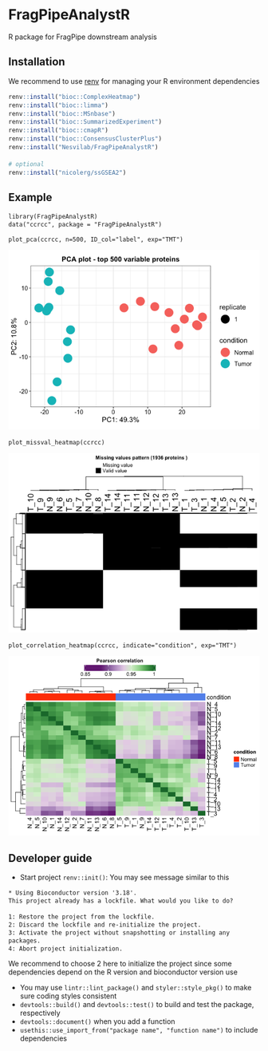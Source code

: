 # FragPipeAnalystR

R package for FragPipe downstream analysis

## Installation

We recommend to use [renv](https://rstudio.github.io/renv/index.html) for managing your R environment dependencies

``` r
renv::install("bioc::ComplexHeatmap")
renv::install("bioc::limma")
renv::install("bioc::MSnbase")
renv::install("bioc::SummarizedExperiment")
renv::install("bioc::cmapR")
renv::install("bioc::ConsensusClusterPlus")
renv::install("Nesvilab/FragPipeAnalystR")

# optional
renv::install("nicolerg/ssGSEA2")
```

## Example

```
library(FragPipeAnalystR)
data("ccrcc", package = "FragPipeAnalystR")
```

```
plot_pca(ccrcc, n=500, ID_col="label", exp="TMT")
```

![PCA](vignettes/tutorial_files/figure-html/unnamed-chunk-2-1.png)

```
plot_missval_heatmap(ccrcc)
```

![missing value heatmap](vignettes/tutorial_files/figure-html/unnamed-chunk-4-1.png)

```
plot_correlation_heatmap(ccrcc, indicate="condition", exp="TMT")
```

![correlation heatmap](vignettes/tutorial_files/figure-html/unnamed-chunk-3-1.png)


## Developer guide
- Start project `renv::init()`:
You may see message similar to this
```
* Using Bioconductor version '3.18'.
This project already has a lockfile. What would you like to do? 

1: Restore the project from the lockfile.
2: Discard the lockfile and re-initialize the project.
3: Activate the project without snapshotting or installing any packages.
4: Abort project initialization.
```
We recommend to choose 2 here to initialize the project since some dependencies depend on the R version and bioconductor version use
- You may use `lintr::lint_package()` and `styler::style_pkg()` to make sure coding styles consistent
- `devtools::build()` and `devtools::test()` to build and test the package, respectively
- `devtools::document()` when you add a function
- `usethis::use_import_from("package name", "function name")` to include dependencies

